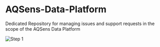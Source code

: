 # AQSens-Data-Platform
Dedicated Repository for managing issues and support requests in the scope of the AQSens Data Platform

![Step 1](./images/step1.png)
